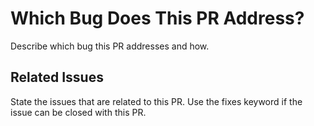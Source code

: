 # Which Bug Does This PR Address?
Describe which bug this PR addresses and how.

## Related Issues
State the issues that are related to this PR.
Use the fixes keyword if the issue can be closed with this PR.
